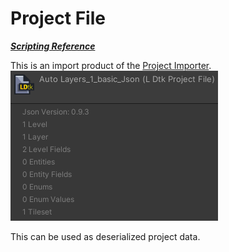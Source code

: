 # Project File
[_**Scripting Reference**_](../../api/LDtkUnity.LDtkProjectFile.yml)

This is an import product of the [Project Importer](../Importer/topic_ProjectImporter.md).  
![Project Inspector](../../images/img_Unity_Json_Project.png)

This can be used as deserialized project data.